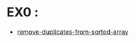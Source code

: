 # EX0 :

-   [remove-duplicates-from-sorted-array](https://leetcode.com/problems/remove-duplicates-from-sorted-array/description/)
